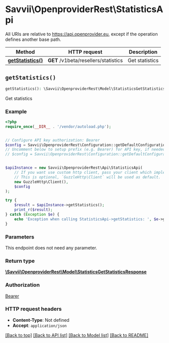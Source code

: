 # Savvii\OpenproviderRest\StatisticsApi

All URIs are relative to https://api.openprovider.eu, except if the operation defines another base path.

| Method | HTTP request | Description |
| ------------- | ------------- | ------------- |
| [**getStatistics()**](StatisticsApi.md#getStatistics) | **GET** /v1beta/resellers/statistics | Get statistics |


## `getStatistics()`

```php
getStatistics(): \Savvii\OpenproviderRest\Model\StatisticsGetStatisticsResponse
```

Get statistics

### Example

```php
<?php
require_once(__DIR__ . '/vendor/autoload.php');


// Configure API key authorization: Bearer
$config = Savvii\OpenproviderRest\Configuration::getDefaultConfiguration()->setApiKey('Authorization', 'YOUR_API_KEY');
// Uncomment below to setup prefix (e.g. Bearer) for API key, if needed
// $config = Savvii\OpenproviderRest\Configuration::getDefaultConfiguration()->setApiKeyPrefix('Authorization', 'Bearer');


$apiInstance = new Savvii\OpenproviderRest\Api\StatisticsApi(
    // If you want use custom http client, pass your client which implements `GuzzleHttp\ClientInterface`.
    // This is optional, `GuzzleHttp\Client` will be used as default.
    new GuzzleHttp\Client(),
    $config
);

try {
    $result = $apiInstance->getStatistics();
    print_r($result);
} catch (Exception $e) {
    echo 'Exception when calling StatisticsApi->getStatistics: ', $e->getMessage(), PHP_EOL;
}
```

### Parameters

This endpoint does not need any parameter.

### Return type

[**\Savvii\OpenproviderRest\Model\StatisticsGetStatisticsResponse**](../Model/StatisticsGetStatisticsResponse.md)

### Authorization

[Bearer](../../README.md#Bearer)

### HTTP request headers

- **Content-Type**: Not defined
- **Accept**: `application/json`

[[Back to top]](#) [[Back to API list]](../../README.md#endpoints)
[[Back to Model list]](../../README.md#models)
[[Back to README]](../../README.md)
